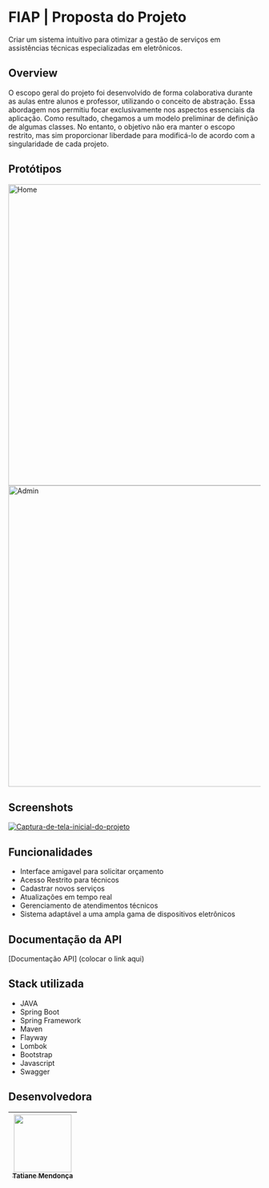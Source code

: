 
# FIAP | Proposta do Projeto

Criar um sistema intuitivo para otimizar a gestão de serviços em assistências técnicas especializadas em eletrônicos.

## Overview
O escopo geral do projeto foi desenvolvido de forma colaborativa durante as aulas entre alunos e professor, utilizando o conceito de abstração. Essa abordagem nos permitiu focar exclusivamente nos aspectos essenciais da aplicação. Como resultado, chegamos a um modelo preliminar de definição de algumas classes. No entanto, o objetivo não era manter o escopo restrito, mas sim proporcionar liberdade para modificá-lo de acordo com a singularidade de cada projeto. 

## Protótipos

<img src="https://github.com/Tati-Mendonca/AssistenciaCompany/assets/97405991/10dc5306-d345-46c5-a1e1-5bae6e91a4de" alt="Home" width="600">
<img src="https://github.com/Tati-Mendonca/AssistenciaCompany/assets/97405991/b5e450cd-15bd-48b7-a4f4-476a4e4ab1af" alt="Admin" width="600">


## Screenshots

<a href="https://uploaddeimagens.com.br/imagens/lO6qUIk"><img src="https://uploaddeimagens.com.br/images/004/776/511/full/projeto-fiap.png?1714177302" alt="Captura-de-tela-inicial-do-projeto" border="0" /></a>

## Funcionalidades

- Interface amigavel para solicitar orçamento
- Acesso Restrito para técnicos
- Cadastrar novos serviços
- Atualizações em tempo real 
- Gerenciamento de atendimentos técnicos
- Sistema adaptável a uma ampla gama de dispositivos eletrônicos



## Documentação da API
[Documentação API] (colocar o link aqui)

## Stack utilizada
- JAVA
- Spring Boot
- Spring Framework
- Maven
- Flayway
- Lombok
- Bootstrap
- Javascript
- Swagger


## Desenvolvedora
| [<img src="https://avatars.githubusercontent.com/u/97405991?v=4" width=115><br><sub>Tatiane Mendonça</sub>](https://github.com/Tati-Mendonca)
| :---: |


